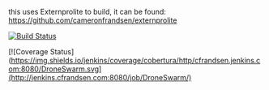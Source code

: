 this uses Externprolite to build, it can be found: https://github.com/cameronfrandsen/externprolite


[![Build Status](http://jenkins.cfrandsen.com:8080/buildStatus/icon?job=DroneSwarm)](http://jenkins.cfrandsen.com:8080/job/DroneSwarm/)


[![Coverage Status](https://img.shields.io/jenkins/coverage/cobertura/http/cfrandsen.jenkins.com:8080/DroneSwarm.svg](http://jenkins.cfrandsen.com:8080/job/DroneSwarm/)
